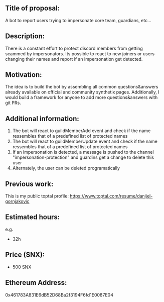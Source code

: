 ## Title of proposal: 
A bot to report users trying to impersonate core team, guardians, etc...

## Description: 
There is a constant effort to protect discord members from getting scammed by impersonators.
Its possible to react to new joiners or users changing their names and report if an impersonation get detected.

## Motivation: 
The idea is to build the bot by assembling all common questions&answers already available on official and community synthetix pages.
Additionally, I would build a framework for anyone to add more questions&answers with git PRs.

## Additional information: 
1. The bot will react  to guildMemberAdd event and check if the name ressembles that of a predefined list of protected names
2. The bot will react  to guildMemberUpdate event and check if the name ressembles that of a predefined list of protected names
3. If an impersonation is detected, a message is pushed to the channel "impersonation-protection" and guardins get a change to delete this user
4. Alternately, the user can be deleted programatically
## Previous work: 
This is my public toptal profile: https://www.toptal.com/resume/danijel-gornjakovic

## Estimated hours: 
e.g. 
- 32h


## Price (SNX): 
- 500 SNX
## Ethereum Address: 
0x461783A831E6dB52D68Ba2f3194F6fd1E0087E04 
